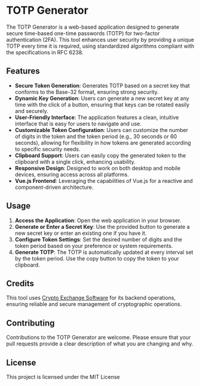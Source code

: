 # TOTP Generator

The TOTP Generator is a web-based application designed to generate secure time-based one-time passwords (TOTP) for two-factor authentication (2FA). This tool enhances user security by providing a unique TOTP every time it is required, using standardized algorithms compliant with the specifications in RFC 6238.

## Features

- **Secure Token Generation**: Generates TOTP based on a secret key that conforms to the Base-32 format, ensuring strong security.
- **Dynamic Key Generation**: Users can generate a new secret key at any time with the click of a button, ensuring that keys can be rotated easily and securely.
- **User-Friendly Interface**: The application features a clean, intuitive interface that is easy for users to navigate and use.
- **Customizable Token Configuration**: Users can customize the number of digits in the token and the token period (e.g., 30 seconds or 60 seconds), allowing for flexibility in how tokens are generated according to specific security needs.
- **Clipboard Support**: Users can easily copy the generated token to the clipboard with a single click, enhancing usability.
- **Responsive Design**: Designed to work on both desktop and mobile devices, ensuring access across all platforms.
- **Vue.js Frontend**: Leveraging the capabilities of Vue.js for a reactive and component-driven architecture.

## Usage

1. **Access the Application**: Open the web application in your browser.
2. **Generate or Enter a Secret Key**: Use the provided button to generate a new secret key or enter an existing one if you have it.
3. **Configure Token Settings**: Set the desired number of digits and the token period based on your preference or system requirements.
4. **Generate TOTP**: The TOTP is automatically updated at every interval set by the token period. Use the copy button to copy the token to your clipboard.

## Credits

This tool uses [Crypto Exchange Software](https://codono.com) for its backend operations, ensuring reliable and secure management of cryptographic operations.

## Contributing

Contributions to the TOTP Generator are welcome. Please ensure that your pull requests provide a clear description of what you are changing and why.

## License

This project is licensed under the MIT License 

